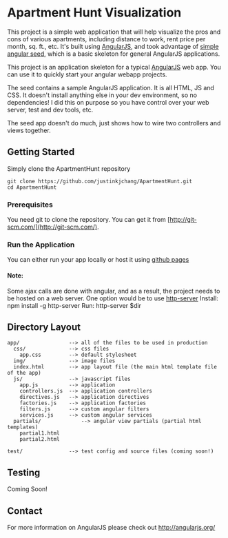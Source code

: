 # Apartment Hunt Visualization

This project is a simple web application that will help visualize the pros and cons of various apartments, including distance to work, rent price per month, sq. ft., etc. It's built using [AngularJS](http://angularjs.org/), and took advantage of [simple angular seed](https://github.com/reinaldo13/simple-angular-seed), which is a basic skeleton for general AngularJS applications.


This project is an application skeleton for a typical [AngularJS](http://angularjs.org/) web app.
You can use it to quickly start your angular webapp projects.

The seed contains a sample AngularJS application. It is all HTML, JS and CSS. It doesn't install anything else in your dev environment, so no dependencies! I did this on purpose so you have control over your web server, test and dev tools, etc.

The seed app doesn't do much, just shows how to wire two controllers and views together.

## Getting Started

Simply clone the ApartmentHunt repository

```
git clone https://github.com/justinkjchang/ApartmentHunt.git
cd ApartmentHunt
```

### Prerequisites

You need git to clone the repository. You can get it from
[http://git-scm.com/](http://git-scm.com/).

### Run the Application

You can either run your app locally or host it using [github pages](https://pages.github.com/)

#### Note:

Some ajax calls are done with angular, and as a result, the project needs to be hosted on a web server.
One option would be to use [http-server](https://www.npmjs.com/package/http-server)
Install: npm install -g http-server
Run: http-server $dir

## Directory Layout

    app/                --> all of the files to be used in production
      css/              --> css files
        app.css         --> default stylesheet
      img/              --> image files
      index.html        --> app layout file (the main html template file of the app)
      js/               --> javascript files
        app.js          --> application
        controllers.js  --> application controllers
        directives.js   --> application directives
        factories.js    --> application factories
        filters.js      --> custom angular filters
        services.js     --> custom angular services
      partials/             --> angular view partials (partial html templates)
        partial1.html
        partial2.html

    test/               --> test config and source files (coming soon!)
    
## Testing

Coming Soon!

## Contact

For more information on AngularJS please check out http://angularjs.org/

